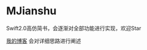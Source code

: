 # MJianshu
Swift2.0高仿简书，会逐渐对全部功能进行实现，欢迎Star

[我的博客](http://www.jianshu.com/users/9c51a213b02e/latest_articles) 会对详细思路进行阐述


